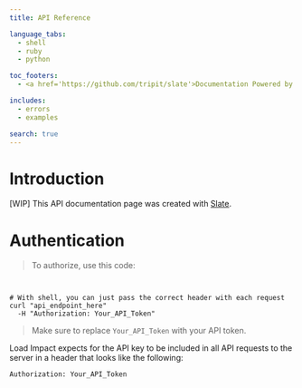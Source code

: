 ```yaml
---
title: API Reference

language_tabs:
  - shell
  - ruby
  - python

toc_footers:
  - <a href='https://github.com/tripit/slate'>Documentation Powered by Slate</a>

includes:
  - errors
  - examples

search: true
---
```


# Introduction

[WIP] This API documentation page was created with [Slate](https://github.com/tripit/slate).

# Authentication

> To authorize, use this code:

```ruby
```

```python
```

```shell
# With shell, you can just pass the correct header with each request
curl "api_endpoint_here"
  -H "Authorization: Your_API_Token"
```

> Make sure to replace `Your_API_Token` with your API token.

Load Impact expects for the API key to be included in all API requests to the server in a header that looks like the following:

`Authorization: Your_API_Token`
